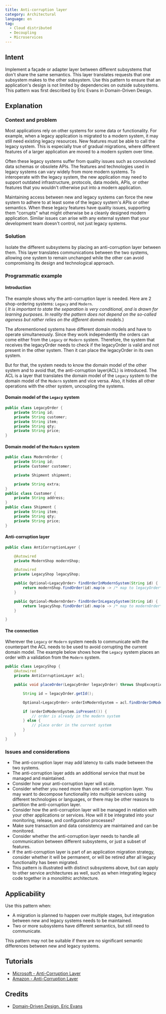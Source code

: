 ```yaml
---
title: Anti-corruption layer
category: Architectural
language: en
tag:
  - Cloud distributed
  - Decoupling
  - Microservices
---
```


## Intent

Implement a façade or adapter layer between different subsystems that don't share the same semantics. 
This layer translates requests that one subsystem makes to the other subsystem. 
Use this pattern to ensure that an application's design is not limited by dependencies on outside subsystems. 
This pattern was first described by Eric Evans in Domain-Driven Design.

## Explanation

### Context and problem
Most applications rely on other systems for some data or functionality. 
For example, when a legacy application is migrated to a modern system, 
it may still need existing legacy resources. 
New features must be able to call the legacy system. 
This is especially true of gradual migrations, 
where different features of a larger application are moved to a modern system over time.

Often these legacy systems suffer from quality issues such as convoluted data schemas or obsolete APIs. 
The features and technologies used in legacy systems can vary widely from more modern systems. 
To interoperate with the legacy system, the new application may need to support outdated infrastructure, protocols, data models, APIs, 
or other features that you wouldn't otherwise put into a modern application.

Maintaining access between new and legacy systems can force the new system to adhere to at least some of the legacy system's APIs or other semantics. 
When these legacy features have quality issues, supporting them "corrupts" what might otherwise be a cleanly designed modern application.
Similar issues can arise with any external system that your development team doesn't control, not just legacy systems.

### Solution
Isolate the different subsystems by placing an anti-corruption layer between them. 
This layer translates communications between the two systems, allowing one system to remain unchanged 
while the other can avoid compromising its design and technological approach.

### Programmatic example
#### Introduction
The example shows why the anti-corruption layer is needed.
Here are 2 shop-ordering systems: `Legacy` and `Modern`. \
(
*It is important to state the separation is very conditional, and is drawn for learning purposes*. 
*In reality the pattern does not depend on the so-called ageness but rather relies on the different domain models.*)

The aforementioned systems have different domain models and have to operate simultaneously.
Since they work independently the orders can come either from the `Legacy` or `Modern` system.
Therefore, the system that receives the legacyOrder needs to check if the legacyOrder is valid and not present in the other system.
Then it can place the legacyOrder in its own system.

But for that, the system needs to know the domain model of the other system and to avoid that, 
the anti-corruption layer(ACL) is introduced. 
The ACL is a layer that translates the domain model of the `Legacy` system to the domain model of the `Modern` system and vice versa.
Also, it hides all other operations with the other system, uncoupling the systems.

#### Domain model of the `Legacy` system
```java
public class LegacyOrder {
    private String id;
    private String customer;
    private String item;
    private String qty;
    private String price;
}
```
#### Domain model of the `Modern` system
```java
public class ModernOrder {
    private String id;
    private Customer customer;

    private Shipment shipment;

    private String extra;
}
public class Customer {
    private String address;
}
public class Shipment {
    private String item;
    private String qty;
    private String price;
}
```
#### Anti-corruption layer
```java
public class AntiCorruptionLayer {

    @Autowired
    private ModernShop modernShop;

    @Autowired
    private LegacyShop legacyShop;

    public Optional<LegacyOrder> findOrderInModernSystem(String id) {
        return modernShop.findOrder(id).map(o -> /* map to legacyOrder*/);
    }

    public Optional<ModernOrder> findOrderInLegacySystem(String id) {
        return legacyShop.findOrder(id).map(o -> /* map to modernOrder*/);
    }

}
```
#### The connection
Wherever the `Legacy` or `Modern` system needs to communicate with the counterpart 
the ACL needs to be used to avoid corrupting the current domain model.
The example below shows how the `Legacy` system places an order with a validation from the `Modern` system.
```java
public class LegacyShop {
    @Autowired
    private AntiCorruptionLayer acl;

    public void placeOrder(LegacyOrder legacyOrder) throws ShopException {

        String id = legacyOrder.getId();

        Optional<LegacyOrder> orderInModernSystem = acl.findOrderInModernSystem(id);

        if (orderInModernSystem.isPresent()) {
            // order is already in the modern system
        } else {
            // place order in the current system
        }
    }
}
```

### Issues and considerations
 - The anti-corruption layer may add latency to calls made between the two systems.
 - The anti-corruption layer adds an additional service that must be managed and maintained.
 - Consider how your anti-corruption layer will scale.
 - Consider whether you need more than one anti-corruption layer. You may want to decompose functionality into multiple services using different technologies or languages, or there may be other reasons to partition the anti-corruption layer.
 - Consider how the anti-corruption layer will be managed in relation with your other applications or services. How will it be integrated into your monitoring, release, and configuration processes?
 - Make sure transaction and data consistency are maintained and can be monitored.
 - Consider whether the anti-corruption layer needs to handle all communication between different subsystems, or just a subset of features.
 - If the anti-corruption layer is part of an application migration strategy, consider whether it will be permanent, or will be retired after all legacy functionality has been migrated.
 - This pattern is illustrated with distinct subsystems above, but can apply to other service architectures as well, such as when integrating legacy code together in a monolithic architecture.

## Applicability

Use this pattern when:

 - A migration is planned to happen over multiple stages, but integration between new and legacy systems needs to be maintained.
 - Two or more subsystems have different semantics, but still need to communicate.

This pattern may not be suitable if there are no significant semantic differences between new and legacy systems.

## Tutorials

* [Microsoft - Anti-Corruption Layer](https://learn.microsoft.com/en-us/azure/architecture/patterns/anti-corruption-layer)
* [Amazon - Anti-Corruption Layer](https://docs.aws.amazon.com/prescriptive-guidance/latest/cloud-design-patterns/acl.html)

## Credits

* [Domain-Driven Design. Eric Evans](https://www.amazon.com/Domain-Driven-Design-Tackling-Complexity-Software/dp/0321125215)